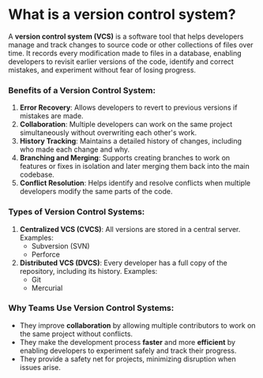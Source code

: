 # What is a version control system?
A **version control system (VCS)** is a software tool that helps developers manage and track changes to source code or other collections of files over time. It records every modification made to files in a database, enabling developers to revisit earlier versions of the code, identify and correct mistakes, and experiment without fear of losing progress.
### Benefits of a Version Control System:
1. **Error Recovery**: Allows developers to revert to previous versions if mistakes are made.
2. **Collaboration**: Multiple developers can work on the same project simultaneously without overwriting each other's work.
3. **History Tracking**: Maintains a detailed history of changes, including who made each change and why.
4. **Branching and Merging**: Supports creating branches to work on features or fixes in isolation and later merging them back into the main codebase.
5. **Conflict Resolution**: Helps identify and resolve conflicts when multiple developers modify the same parts of the code.
### Types of Version Control Systems:
1. **Centralized VCS (CVCS)**: All versions are stored in a central server. Examples:
    - Subversion (SVN)
    - Perforce
2. **Distributed VCS (DVCS)**: Every developer has a full copy of the repository, including its history. Examples:
    - Git
    - Mercurial
### Why Teams Use Version Control Systems:
- They improve **collaboration** by allowing multiple contributors to work on the same project without conflicts.
- They make the development process **faster** and more **efficient** by enabling developers to experiment safely and track their progress.
- They provide a safety net for projects, minimizing disruption when issues arise.
